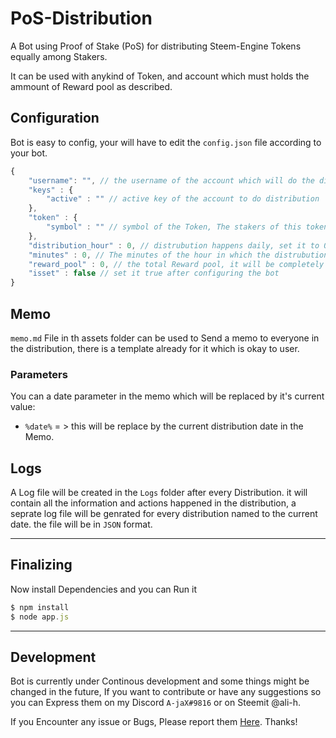 # PoS-Distribution
A Bot using Proof of Stake (PoS) for distributing Steem-Engine Tokens equally among Stakers.

It can be used with anykind of Token, and account which must holds the ammount of Reward pool as described.

## Configuration
Bot is easy to config, your will have to edit the `config.json` file according to your bot.

```javascript
{
    "username": "", // the username of the account which will do the distribution
    "keys" : {
        "active" : "" // active key of the account to do distribution
    },
    "token" : {
        "symbol" : "" // symbol of the Token, The stakers of this tokens will be rewarded
    },
    "distribution_hour" : 0, // distrubution happens daily, set it to 0 for 12:00 PM 
    "minutes" : 0, // The minutes of the hour in which the distrubution should start
    "reward_pool" : 0, // the total Reward pool, it will be completely distributed 
    "isset" : false // set it true after configuring the bot
}
```
## Memo
`memo.md` File in th assets folder can be used to Send a memo to everyone in the distribution, there is a template already for it which is okay to user.
### Parameters
You can a date parameter in the memo which will be replaced by it's current value:
* `%date%` = > this will be replace by the current distribution date in the Memo.

## Logs
A Log file will be created in the `Logs` folder after every Distribution. it will contain all the information and actions happened in the distribution, a seprate log file will be genrated for every distribution named to the current date. the file will be in `JSON` format.

***

## Finalizing
Now install Dependencies and you can Run it
```javascript
$ npm install
$ node app.js
```

***

## Development
Bot is currently under Continous development and some things might be changed in the future, If you want to contribute or have any suggestions so you can Express them on my Discord `A-jaX#9816` or on Steemit @ali-h.

If you Encounter any issue or Bugs, Please report them [Here](https://github.com/alihassanah/PoS-Distribution/issues). Thanks!

